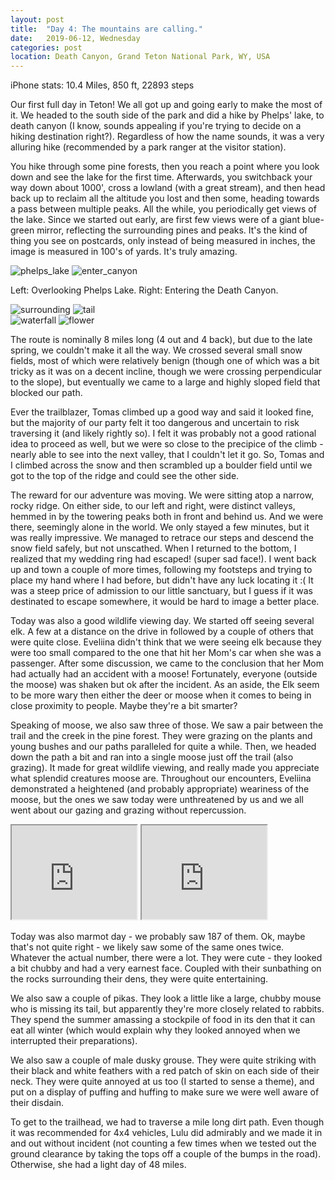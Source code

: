 ```yaml
---
layout: post
title:  "Day 4: The mountains are calling."
date:   2019-06-12, Wednesday
categories: post
location: Death Canyon, Grand Teton National Park, WY, USA
---
```


iPhone stats:  10.4 Miles, 850 ft, 22893 steps

Our first full day in Teton! We all got up and going early to make the most of it. We headed to the south side of the park and did a hike by Phelps' lake, to death canyon (I know, sounds appealing if you're trying to decide on a hiking destination right?). Regardless of how the name sounds, it was a very alluring hike (recommended by a park ranger at the visitor station). 

You hike through some pine forests, then you reach a point where you look down and see the lake for the first time. Afterwards, you switchback your way down about 1000', cross a lowland (with a great stream), and then head back up to reclaim all the altitude you lost and then some, heading towards a pass between multiple peaks. All the while, you periodically get views of the lake. Since we started out early, are first few views were of a giant blue-green mirror, reflecting the surrounding pines and peaks. It's the kind of thing you see on postcards, only instead of being measured in inches, the image is measured in 100's of yards. It's truly amazing.

<div class="post-image post-image--split">
    <img src="https://lh3.googleusercontent.com/7Koda3fpd2BvFzhvaZ0NeRuzaEPGTnbGsq2hNrvZlWnwOHHTXK5ZVjfZQRa0JlCuGg-wn9EkdVzJkB4Q9poY1fcO-SC6eKqDU65Sioy3bDM7sW20HZT4OVS4KGlP9w0dybIFeJChcxkVELZHyV2Paayf7sKH71L3WAl8U2QeUnajlLz_rXOJAa6adrJpSfKe_4XkZTyRtFwXcp_gFNPkb1gKCUL9WOvpbufWnJkP7twdIcKWKgv5849UHyq7dcCdNxm5MF7AgdHMyUZ5sKj6FN2Yso_8xE9QHtD97Ysz5iLNuHcwXZIrhkHx6Fp0-6CMItPOiSG359w3f-eJ0EjYS0RnxYwGF0c4CNmBdY-1LUZkim1YhQPcvtQojB-vB5zw3VT-UY3HMLxNC-V7_G6MrAOqLzN8dz24FWUV6wOFyuwkro7DsSYHDlmBVIzpzu6WaJwgoPWRkzomeL_Z9lOp5fzme01tOhHplJIIY71vhLSyrWtGBMdS-9aPFdkqLWqDJ2LtLKC1ziV6XXvDrraA0IH4TnQ3jG6xmhnA2-girN_GkK8GQCPFXQW85cP_2_YbLO76pYa1hnuDTSTVh27iPIoOqmJzKT-KXM-ujzUIebmddU0ko1OwL5LMVr-5JIaUePw-_X-Q8DzMoyyN-46sWpxcZTGBje_EpZ_5SKLc2fsI4BDVyChPq9EsDOh6wpfWCquGaLLzmN4UPVsuvQQ0I-mEoQ=w2114-h1408-no" alt="phelps_lake" />
    <img src="https://lh3.googleusercontent.com/WK_c1ODmCqPb2w5-NaU2yYeYfavUP1DX4gOZp7Kk53-B4rYWXJOmeX2NY521XWO89fcnQxpeeOHd2_4PgSJkKSson39YLLWi08g-e8RHESyTddXEKsHLdjt5HVk3WrWJ0XomZQzJWzt7y1o4dDI9X93vX1OT02tntwMUKS1-BZQa_WZowi5C4LTQEspBuo24XTgoWo01uzZBR1IHGXjoM5PkgHDX65yNQU3-bueoTqDfjSCLoBX-A5fhnV5mIDoTV7svW32tqa0DOwX92MkQ3jVTMvcaELkZLiqrFeTBXoxUyvddhjx0fU_7f1MZT-AsYOtQ0xzEIXiZcRGQ31F68g5N6u-KoX5PBviO8tm8hQetNUCpYQ8pEmTZW2VLzELhGv67sAuHU7z6pJIGG4xREj4n4l0m_11J64nk3yIcJahs8826xRrz1v7LWn27PGzLVMSirqS-fqOXRrDI385nNHWBiBEfmipGHk3yNAibnm9hvOWqI0sZU97qyNlOWUlyqt4HS5FJqCQoJHg8g4-otT8UdT2IVkj6WKdCfABd1SIPV1wGArIS8CwkgYeOpWIubZyZcfvqAydKzIrlJpstBG1lPjelU9EeChIz13jZnIDcOscqbRrI7k92XyxqWPCaqMZ2fiqYP7xa8Od35fSvuaOTrK2yjTRgKxU7IGm3pY38qhK6fBSQqKCCrdSBC6zuM2zhKfqnFzBhiRn--eNwrA6bcw=w1878-h1408-no" alt="enter_canyon" />
    <p class="post-image-caption"> Left: Overlooking Phelps Lake. Right: Entering the Death Canyon. </p>
</div>

<div class="post-image post-image--split">
    <img src="https://lh3.googleusercontent.com/IU5Fo0An6p5in-_0W4ItrzrQMevQvbo7skQNh4iOMgtrN8VdXs9hitMweEGT1X2L822TTM2EZZe8mq3X6JKmcNGXCsf38Wt3H6v4hsx8dwZwqS-jX-aLUH7nGC2vfQcUXx7lPA9P3TMg-y-HAfu_MtW1KFWpZ_BlZ2DIeLIXKU86rm2XDr0cNTh1L-vTb5qkigMpuvubVjDqo1aHzYzuaDNqxVcM28DO7NaK_RhjEHkBEOaVTD38lZ07tDU6xCPXnx-Hw8z7xnY3j66qPqxbhvHzPU6WgIzxB0Gmvk-6IHhfcppSzej_NpU0uWPBoPpcpug3_sVKRGtQm6nPm6zLSEk5NAoe7ilzNP7URb20kigkUj1NnkjjURj7ycXzWdjLHTMmUiom130A8BzBbg6qctoG8USqFndUnen9_kfQA0Jv0gdVVHP4cX7h-Zukd61pZ03XbGkVFh0gimkwRjwVMbZzq1UPdYXMyfE0Zf5qsYkBIgxQjRFmAJ3Pk24FYKBro79hgCIHx5gguxpM37y2BeWAYA0ReL1lNKlcudfemFVvK85BNE9X656Pf2X1XLRhuZwosrlTpJgNIodEigyCVn4XVI-omrDUdtkY91DmBmwh9JcICBVZdH74SRwQdMpHUOSoUvNKAK1bFyxGGOUFDjnF37Xtf9hwey3A3GQ0kVD_LTBp2hb55kW5CcfqeM0niEPUDjPLtHEEW0pJgLv76SeCKw=w2114-h1408-no" alt="surrounding" />
    <img src="https://lh3.googleusercontent.com/SV6S9O_2Edx54WovZlTYhCZbHaKe5nJ1U_F02lwUi1TnApWjgAlRsZmeZQPOQqd9-6XxzBnRkrxH9ajmmJu32QsBqi9eMDWDUOjOpSP7KE2BSjuHOW-84ar_DV2ZzW9Yizwwf45v6dT6fb_VegP6RyNbWYqi9jAW85UTKyM5oDhigZkL_XShksyN3xHj9sjXyIlZSlKPjLNOwp7bW6DnwbcNaog-8ACN8CW_LOOqpsSZDa9KcoK_uUXkbttoyw44lwvub3EUpagAyMVCamk2eFbRZ_Jk2ylCa9mRG56Y5rre1URNyVvU5yfm9SGdk7I1C0LFi2J-fcHFcXrQMfMxUiuUZ9sRULUH4RwDaTwzi_oanrT_fy6v22xwI8CFuvPyUnm44hnFs1fiYrma90OLyBYfFBNZKYYC1ip4-bd1pZ4Ov4XXq6T71pfta9v15KIAPmi2j5XSbHOwkuBjj34AQNL1y4-qkTMlQBAXOQogwcvBobSXkGrrTBJWbGBnM1hAG_eev28JdSeRDC_nQgYC9QA-P6Hu-iVQjay0qlo-4dPLBZLQvauq0NbGRLEncmp-E1kB-b5AtsC4bH-lESw8YzgLuk_YNBtRPF8NIX0ArN5CYMrSLXWvOl8ZjlC7_oUIdaG1IA-gqQtSD-y5L7vDBxcQI9am1oFPSdpjJ1Ieb1CSk0ysvhRcucU95nvowCxjGy43JZm8WyU-rdbCA2tAon32MQ=w498-h332-no" alt="tail" />
</div>
<div class="post-image post-image--split">
    <img src="https://lh3.googleusercontent.com/eGt8pA_7rPR6YcEEZgcTbDlQWkr5e17jl6suAknwWnpLiP6irO-H-xmv_qW52qV4bMn3AoWWCVtNq28d7qw0mdOQWYs6pt6qoNy63s97ZJlmC_HzZObgRju7zQPq3YlEiQCvXUfd1qcVfi88uU2ZV2GlhQiQiNim9ydKly80dHej9lhkW33prVzS6gIzbZbWuyxbdoLz-KS3Qu95tl92_xqcKQvWAeczbJmOlmZvvtqNVFL2vlXLjjxG08E7wA7OtNw8PbBHpG9f_47FVVcHlRyf7DuHyxajPnMkCjFDIS_DJgCfZyQhKzaYdwChGgElSbDWUv7UirPgh7B4rB2NexM1QQwzjQO-5hclXjtXGmB3Z6aEi_5PPIsIE11r5mh2N4TJ_urCKQuoR1manmV9SgnXvWIPGWRRSEPSUz9pP2bLeJl_wOc72MU6v6U25tLfZiBp3uPSNA9m0bheBTFzvUIe35fh4vLr2rP3TPS0ia-q-B55sy4kmaEdeZAWzEDgfvA9k_8fo0CErJserW4nptnNAj27SXiwvv_oP3rbe7awmpuMnY6sqaAmg0aSmUnRA3D2_qtkz9cQaCanOD2stTKYLzmSkte4438dqnhshouXOQ3mHhcx0O7FQ7FcQU8BHz7jQvY3zf_tm0rWs-1Dk_nVPKq63mzfiQySq7ddAyZqtxhwo0F-nY8R0U1HVUHXFIT-k0aiBWMRgkQrP4Bxqg8d4A=w1056-h1408-no" alt="waterfall" />
    <img src="https://lh3.googleusercontent.com/GK-r_mpBcM5bHC4xtePNvyoMBIHyMy7vuFcrIChCqS76iYXPN6Nb32naCrvVSLLtXJqUnkJGspNadfHRicDh4Lad1T4PAkfayWcg_gerOYjtlOHN1oQEpYFqcs4V07LwJ-4Mtiv_sSgpJ5rBmdCZOBLd6p1LbIEh6-oR79T3_0kgEMhHNC36yu5fCRtM1G-AhOfTsBiqTvCHbHn2qM7qzA2Yh38Lv6pEOSX5dbPAyouERgkXEPN36Aj4l33PRVENxmBPJizBj8DaIBI9AIrKH4U0hZ2XP92Fc7ew-odgOs9eDhO-B7qEkaqMZCksuV7xuyCOjX5mF_9bZK68Yzl08gKAvz2k3h7PSK9tWtF91_O2inMfUVvNr6SdgZNZIlQWjomAboJgOPLHRebdBteVsdJA5zVZX4pi6omLt-AfiH119MeQr5um5kS2QkRd44VdeXNxkw5_wH5eAN7WMwlqo7UVWc2fiHjKrm6jDaOAgUPtMWZ8wQSH5WQ-dA7Z3QdwYmGfwI2E8L7bpkkZojU2nuUTxRkwG5af1SlzGRG_yiGkoLdTuH9it21h9Ne0xzXQXjLgihN9F7LmbPY8V9bEmQKdBqjVIwZnAmj8mcFnt11cipwkfyuMhd-en9F4TqlMlN1gMLRjQRieJnoceF8-kFfkzodJuxplQnEjXLUIRF2Eu_PzpNRb5DSWue-sHEth6YorW3kxO-PXA4eSw4tG_AthQQ=w940-h1408-no" alt="flower" />
</div>

The route is nominally 8 miles long (4 out and 4 back), but due to the late spring, we couldn't make it all the way. We crossed several small snow fields, most of which were relatively benign (though one of which was a bit tricky as it was on a decent incline, though we were crossing perpendicular to the slope), but eventually we came to a large and highly sloped field that blocked our path.

Ever the trailblazer, Tomas climbed up a good way and said it looked fine, but the majority of our party felt it too dangerous and uncertain to risk traversing it (and likely rightly so). I felt it was probably not a good rational idea to proceed as well, but we were so close to the precipice of the climb - nearly able to see into the next valley, that I couldn't let it go. So, Tomas and I climbed across the snow and then scrambled up a boulder field until we got to the top of the ridge and could see the other side.

The reward for our adventure was moving. We were sitting atop a narrow, rocky ridge. On either side, to our left and right, were distinct valleys, hemmed in by the towering peaks both in front and behind us. And we were there, seemingly alone in the world. We only stayed a few minutes, but it was really impressive. We managed to retrace our steps and descend the snow field safely, but not unscathed. When I returned to the bottom, I realized that my wedding ring had escaped! (super sad face!). I went back up and town a couple of more times, following my footsteps and trying to place my hand where I had before, but didn't have any luck locating it :( It was a steep price of admission to our little sanctuary, but I guess if it was destinated to escape somewhere, it would be hard to image a better place.

Today was also a good wildlife viewing day. We started off seeing several elk. A few at a distance on the drive in followed by a couple of others that were quite close. Eveliina didn't think that we were seeing elk because they were too small compared to the one that hit her Mom's car when she was a passenger. After some discussion, we came to the conclusion that her Mom had actually had an accident with a moose! Fortunately, everyone (outside the moose) was shaken but ok after the incident. As an aside, the Elk seem to be more wary then either the deer or moose when it comes to being in close proximity to people. Maybe they're a bit smarter?

Speaking of moose, we also saw three of those. We saw a pair between the trail and the creek in the pine forest. They were grazing on the plants and young bushes and our paths paralleled for quite a while. Then, we headed down the path a bit and ran into a single moose just off the trail (also grazing). It made for great wildlife viewing, and really made you appreciate what splendid creatures moose are. Throughout our encounters, Eveliina demonstrated a heightened (and probably appropriate) weariness of the moose, but the ones we saw today were unthreatened by us and we all went about our gazing and grazing without repercussion.

<div class="post-image" "post-image--split">
    <iframe src="https://lh3.googleusercontent.com/lyx48OrDlDIn1xPKm-lT2OAQ4KQGDsOfUUFzePEqbpSW_iGF_WUKqu8Z7EV5ywo8SaR8Y6b3_zyhDWDV_FOIcTyhFXXI2RjDgxzztwpVzKFaNG7T8Qt4ss10i3SqRGYCYZBFVPM4XZAvhwaNnIWfBGw70rr0O_RaXcYlPcqfFkjy6EKTm6HgEjBI9adQbMnFXKzrhmBPmXBfhKWXOfEUDkltNK8mbJMxfJxIeZM-Dl6Q_OKgFfejgMkiie0f_Fsl99TYDtlAd4l2g8IKf5oaTv9Kye_C2l81PJreQsrnUtXW553w-NRxZmYtdvmeh7dDzkPVcPyG5W8o9F3RlW6YHATpzlJNbwxlIYNc49coQtEZSu0CAJrQC8HuSShd_gbLmIctt9ZoRzGPwHXJkBq7f4bCyy1E36ExyoKkCwS7nQ_vx0hy2li6zVfAh98G9OV2_x6yQdhdE9lLWqjY8uU-U23cAssmWlX0DJz2qXaPwuAOP_n57hMivvbml1YHCTZmGEtw-89lTS-pSdbG9zEL5y_s1M37wI8H-S929tDRFyRQVL7tbayz0URt68RZRYe07Q4oaJ3TXETsPIXCaO_-eDwp8vWt3ErTu_EjKHmXwqUo6EAYCXhzHM3M1GkvTyIzhI3bzHaFbQ0POyMFMy8pwBEIsC-_ep314kBiYzvkiOpqPSIEMa2-Eix2zbIf606hMT0TeAT0adbl-s7PFD-auSrHlA=m22" width="200" controls preload></iframe>
    <iframe src="https://lh3.googleusercontent.com/AEOvpmCSeWzDZEY4sLl1Kjcc8pwXz5fdJnxfRWyPD3J4yoxDcybUv-b_okZ9jKe7S7ItEqPUafxqlPmCi1pV9ByxnnM_yi6xNhY5fQZxIqKkiEbBYhdgVmAmzRfVX4sJueLb-mT-5QOpwrz7pUPsvI5uN4X-9lyuaDhB-Xl105v2yoqRz_7k27v9plPNfnYwnnR_gJoxdm50EMyG9aQdRV57ViWIagvunH8U43N_xf0mhXGLU5o4qNgc4zGzYBXRze-kOP5WdxQ0swDaBtLZTTgmPbXnhdR87udDaCwK_bt7uG7CxAm-MNuRZVgcvLkH1TmWufGgSHJ9wq0PyEPhwH_SDoadZ5k52L15zJwW6QJhnZqC8-LHGW5xZhXtNblbA4DMtpvSjsDb1GkHHUci6fTGSRHfhjUv4KIY1OP_oM6vSisZx1w4f_n_RBd8f9hJFQhAoWoGFnR4ke2yX0arlzWMuunN_xI1SqqKQWyKRMFeUuj7LsYjW_zippTbTLgTsDFHiLGE3My2iTIPNeCRCNqfiGE2M1rUKvv2pjX6qwVIorq9UDgievP_KeMwZE-xSqxmjRU8d9ZOxw9zT_vqml0tKR1LAA_lgUWzV4_NJRxBjhy2IluctWdM9fHWbJDqwToaO02LITsmNgUPMNycCe8c9f_LxiX6T0EhAIPO4OYny7hdiynd7WG3ouookXj8xD6xX6M0rJq0kdkbizcOKELgaw=m37" width="200" controls preload></iframe>
</div>

Today was also marmot day - we probably saw 187 of them. Ok, maybe that's not quite right - we likely saw some of the same ones twice. Whatever the actual number, there were a lot. They were cute - they looked a bit chubby and had a very earnest face. Coupled with their sunbathing on the rocks surrounding their dens, they were quite entertaining.

We also saw a couple of pikas. They look a little like a large, chubby mouse who is missing its tail, but apparently they're more closely related to rabbits. They spend the summer amassing a stockpile of food in its den that it can eat all winter (which would explain why they looked annoyed when we interrupted their preparations).  

We also saw a couple of male dusky grouse. They were quite striking with their black and white feathers with a red patch of skin on each side of their neck. They were quite annoyed at us too (I started to sense a theme), and put on a display of puffing and huffing to make sure we were well aware of their disdain.

To get to the trailhead, we had to traverse a mile long dirt path. Even though it was recommended for 4x4 vehicles, Lulu did admirably and we made it in and out without incident (not counting a few times when we tested out the ground clearance by taking the tops off a couple of the bumps in the road). Otherwise, she had a light day of 48 miles.
